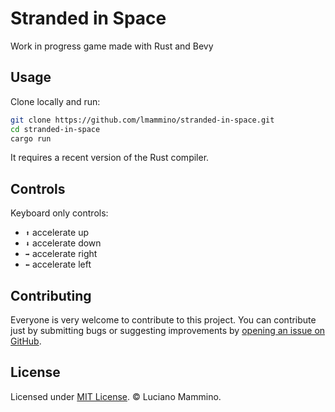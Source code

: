 # Stranded in Space

Work in progress game made with Rust and Bevy


## Usage

Clone locally and run:

```bash
git clone https://github.com/lmammino/stranded-in-space.git
cd stranded-in-space
cargo run
```

It requires a recent version of the Rust compiler.


## Controls

Keyboard only controls:

- `⬆️` accelerate up
- `⬇️` accelerate down
- `➡️` accelerate right
- `⬅️` accelerate left


## Contributing

Everyone is very welcome to contribute to this project.
You can contribute just by submitting bugs or suggesting improvements by
[opening an issue on GitHub](https://github.com/lmammino/stranded-in-space/issues).


## License

Licensed under [MIT License](LICENSE). © Luciano Mammino.
